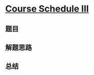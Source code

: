 # [Course Schedule III](https://leetcode.com/problems/course-schedule-iii/)
## 题目


## 解题思路


## 总结


